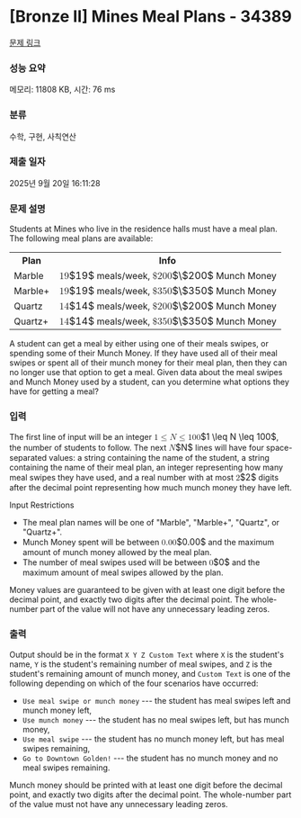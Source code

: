 # [Bronze II] Mines Meal Plans - 34389 

[문제 링크](https://www.acmicpc.net/problem/34389) 

### 성능 요약

메모리: 11808 KB, 시간: 76 ms

### 분류

수학, 구현, 사칙연산

### 제출 일자

2025년 9월 20일 16:11:28

### 문제 설명

<p>Students at Mines who live in the residence halls must have a meal plan. The following meal plans are available:</p>

<table class="table table-bordered">
	<tbody>
		<tr>
			<th>Plan</th>
			<th>Info</th>
		</tr>
		<tr>
			<td>Marble</td>
			<td><mjx-container class="MathJax" jax="CHTML" style="font-size: 109%; position: relative;"> <mjx-math class="MJX-TEX" aria-hidden="true"><mjx-mn class="mjx-n"><mjx-c class="mjx-c31"></mjx-c><mjx-c class="mjx-c39"></mjx-c></mjx-mn></mjx-math><mjx-assistive-mml unselectable="on" display="inline"><math xmlns="http://www.w3.org/1998/Math/MathML"><mn>19</mn></math></mjx-assistive-mml><span aria-hidden="true" class="no-mathjax mjx-copytext">$19$</span></mjx-container> meals/week, <mjx-container class="MathJax" jax="CHTML" style="font-size: 109%; position: relative;"><mjx-math class="MJX-TEX" aria-hidden="true"><mjx-mi class="mjx-n"><mjx-c class="mjx-c24"></mjx-c></mjx-mi><mjx-mn class="mjx-n"><mjx-c class="mjx-c32"></mjx-c><mjx-c class="mjx-c30"></mjx-c><mjx-c class="mjx-c30"></mjx-c></mjx-mn></mjx-math><mjx-assistive-mml unselectable="on" display="inline"><math xmlns="http://www.w3.org/1998/Math/MathML"><mi mathvariant="normal">$</mi><mn>200</mn></math></mjx-assistive-mml><span aria-hidden="true" class="no-mathjax mjx-copytext">$\$200$</span></mjx-container> Munch Money</td>
		</tr>
		<tr>
			<td>Marble+</td>
			<td><mjx-container class="MathJax" jax="CHTML" style="font-size: 109%; position: relative;"> <mjx-math class="MJX-TEX" aria-hidden="true"><mjx-mn class="mjx-n"><mjx-c class="mjx-c31"></mjx-c><mjx-c class="mjx-c39"></mjx-c></mjx-mn></mjx-math><mjx-assistive-mml unselectable="on" display="inline"><math xmlns="http://www.w3.org/1998/Math/MathML"><mn>19</mn></math></mjx-assistive-mml><span aria-hidden="true" class="no-mathjax mjx-copytext">$19$</span></mjx-container> meals/week, <mjx-container class="MathJax" jax="CHTML" style="font-size: 109%; position: relative;"><mjx-math class="MJX-TEX" aria-hidden="true"><mjx-mi class="mjx-n"><mjx-c class="mjx-c24"></mjx-c></mjx-mi><mjx-mn class="mjx-n"><mjx-c class="mjx-c33"></mjx-c><mjx-c class="mjx-c35"></mjx-c><mjx-c class="mjx-c30"></mjx-c></mjx-mn></mjx-math><mjx-assistive-mml unselectable="on" display="inline"><math xmlns="http://www.w3.org/1998/Math/MathML"><mi mathvariant="normal">$</mi><mn>350</mn></math></mjx-assistive-mml><span aria-hidden="true" class="no-mathjax mjx-copytext">$\$350$</span></mjx-container> Munch Money</td>
		</tr>
		<tr>
			<td>Quartz</td>
			<td><mjx-container class="MathJax" jax="CHTML" style="font-size: 109%; position: relative;"> <mjx-math class="MJX-TEX" aria-hidden="true"><mjx-mn class="mjx-n"><mjx-c class="mjx-c31"></mjx-c><mjx-c class="mjx-c34"></mjx-c></mjx-mn></mjx-math><mjx-assistive-mml unselectable="on" display="inline"><math xmlns="http://www.w3.org/1998/Math/MathML"><mn>14</mn></math></mjx-assistive-mml><span aria-hidden="true" class="no-mathjax mjx-copytext">$14$</span></mjx-container> meals/week, <mjx-container class="MathJax" jax="CHTML" style="font-size: 109%; position: relative;"><mjx-math class="MJX-TEX" aria-hidden="true"><mjx-mi class="mjx-n"><mjx-c class="mjx-c24"></mjx-c></mjx-mi><mjx-mn class="mjx-n"><mjx-c class="mjx-c32"></mjx-c><mjx-c class="mjx-c30"></mjx-c><mjx-c class="mjx-c30"></mjx-c></mjx-mn></mjx-math><mjx-assistive-mml unselectable="on" display="inline"><math xmlns="http://www.w3.org/1998/Math/MathML"><mi mathvariant="normal">$</mi><mn>200</mn></math></mjx-assistive-mml><span aria-hidden="true" class="no-mathjax mjx-copytext">$\$200$</span></mjx-container> Munch Money</td>
		</tr>
		<tr>
			<td>Quartz+</td>
			<td><mjx-container class="MathJax" jax="CHTML" style="font-size: 109%; position: relative;"> <mjx-math class="MJX-TEX" aria-hidden="true"><mjx-mn class="mjx-n"><mjx-c class="mjx-c31"></mjx-c><mjx-c class="mjx-c34"></mjx-c></mjx-mn></mjx-math><mjx-assistive-mml unselectable="on" display="inline"><math xmlns="http://www.w3.org/1998/Math/MathML"><mn>14</mn></math></mjx-assistive-mml><span aria-hidden="true" class="no-mathjax mjx-copytext">$14$</span></mjx-container> meals/week, <mjx-container class="MathJax" jax="CHTML" style="font-size: 109%; position: relative;"><mjx-math class="MJX-TEX" aria-hidden="true"><mjx-mi class="mjx-n"><mjx-c class="mjx-c24"></mjx-c></mjx-mi><mjx-mn class="mjx-n"><mjx-c class="mjx-c33"></mjx-c><mjx-c class="mjx-c35"></mjx-c><mjx-c class="mjx-c30"></mjx-c></mjx-mn></mjx-math><mjx-assistive-mml unselectable="on" display="inline"><math xmlns="http://www.w3.org/1998/Math/MathML"><mi mathvariant="normal">$</mi><mn>350</mn></math></mjx-assistive-mml><span aria-hidden="true" class="no-mathjax mjx-copytext">$\$350$</span></mjx-container> Munch Money</td>
		</tr>
	</tbody>
</table>

<p>A student can get a meal by either using one of their meals swipes, or spending some of their Munch Money. If they have used all of their meal swipes or spent all of their munch money for their meal plan, then they can no longer use that option to get a meal. Given data about the meal swipes and Munch Money used by a student, can you determine what options they have for getting a meal?</p>

### 입력 

 <p>The first line of input will be an integer <mjx-container class="MathJax" jax="CHTML" style="font-size: 109%; position: relative;"><mjx-math class="MJX-TEX" aria-hidden="true"><mjx-mn class="mjx-n"><mjx-c class="mjx-c31"></mjx-c></mjx-mn><mjx-mo class="mjx-n" space="4"><mjx-c class="mjx-c2264"></mjx-c></mjx-mo><mjx-mi class="mjx-i" space="4"><mjx-c class="mjx-c1D441 TEX-I"></mjx-c></mjx-mi><mjx-mo class="mjx-n" space="4"><mjx-c class="mjx-c2264"></mjx-c></mjx-mo><mjx-mn class="mjx-n" space="4"><mjx-c class="mjx-c31"></mjx-c><mjx-c class="mjx-c30"></mjx-c><mjx-c class="mjx-c30"></mjx-c></mjx-mn></mjx-math><mjx-assistive-mml unselectable="on" display="inline"><math xmlns="http://www.w3.org/1998/Math/MathML"><mn>1</mn><mo>≤</mo><mi>N</mi><mo>≤</mo><mn>100</mn></math></mjx-assistive-mml><span aria-hidden="true" class="no-mathjax mjx-copytext">$1 \leq N \leq 100$</span></mjx-container>, the number of students to follow. The next <mjx-container class="MathJax" jax="CHTML" style="font-size: 109%; position: relative;"><mjx-math class="MJX-TEX" aria-hidden="true"><mjx-mi class="mjx-i"><mjx-c class="mjx-c1D441 TEX-I"></mjx-c></mjx-mi></mjx-math><mjx-assistive-mml unselectable="on" display="inline"><math xmlns="http://www.w3.org/1998/Math/MathML"><mi>N</mi></math></mjx-assistive-mml><span aria-hidden="true" class="no-mathjax mjx-copytext">$N$</span></mjx-container> lines will have four space-separated values: a string containing the name of the student, a string containing the name of their meal plan, an integer representing how many meal swipes they have used, and a real number with at most <mjx-container class="MathJax" jax="CHTML" style="font-size: 109%; position: relative;"><mjx-math class="MJX-TEX" aria-hidden="true"><mjx-mn class="mjx-n"><mjx-c class="mjx-c32"></mjx-c></mjx-mn></mjx-math><mjx-assistive-mml unselectable="on" display="inline"><math xmlns="http://www.w3.org/1998/Math/MathML"><mn>2</mn></math></mjx-assistive-mml><span aria-hidden="true" class="no-mathjax mjx-copytext">$2$</span></mjx-container> digits after the decimal point representing how much munch money they have left.</p>

<p>Input Restrictions</p>

<ul>
	<li>The meal plan names will be one of "Marble", "Marble+", "Quartz", or "Quartz+".</li>
	<li>Munch Money spent will be between <mjx-container class="MathJax" jax="CHTML" style="font-size: 109%; position: relative;"><mjx-math class="MJX-TEX" aria-hidden="true"><mjx-mn class="mjx-n"><mjx-c class="mjx-c30"></mjx-c><mjx-c class="mjx-c2E"></mjx-c><mjx-c class="mjx-c30"></mjx-c><mjx-c class="mjx-c30"></mjx-c></mjx-mn></mjx-math><mjx-assistive-mml unselectable="on" display="inline"><math xmlns="http://www.w3.org/1998/Math/MathML"><mn>0.00</mn></math></mjx-assistive-mml><span aria-hidden="true" class="no-mathjax mjx-copytext">$0.00$</span></mjx-container> and the maximum amount of munch money allowed by the meal plan.</li>
	<li>The number of meal swipes used will be between <mjx-container class="MathJax" jax="CHTML" style="font-size: 109%; position: relative;"><mjx-math class="MJX-TEX" aria-hidden="true"><mjx-mn class="mjx-n"><mjx-c class="mjx-c30"></mjx-c></mjx-mn></mjx-math><mjx-assistive-mml unselectable="on" display="inline"><math xmlns="http://www.w3.org/1998/Math/MathML"><mn>0</mn></math></mjx-assistive-mml><span aria-hidden="true" class="no-mathjax mjx-copytext">$0$</span></mjx-container> and the maximum amount of meal swipes allowed by the plan.</li>
</ul>

<p>Money values are guaranteed to be given with at least one digit before the decimal point, and exactly two digits after the decimal point. The whole-number part of the value will not have any unnecessary leading zeros.</p>

### 출력 

 <p>Output should be in the format <code>X Y Z Custom Text</code> where <code>X</code> is the student's name, <code>Y</code> is the student's remaining number of meal swipes, and <code>Z</code> is the student's remaining amount of munch money, and <code>Custom Text</code> is one of the following depending on which of the four scenarios have occurred:</p>

<ul>
	<li><code>Use meal swipe or munch money</code> --- the student has meal swipes left and munch money left,</li>
	<li><code>Use munch money</code> --- the student has no meal swipes left, but has munch money,</li>
	<li><code>Use meal swipe</code> --- the student has no munch money left, but has meal swipes remaining,</li>
	<li><code>Go to Downtown Golden!</code> --- the student has no munch money and no meal swipes remaining.</li>
</ul>

<p>Munch money should be printed with at least one digit before the decimal point, and exactly two digits after the decimal point. The whole-number part of the value must not have any unnecessary leading zeros.</p>

